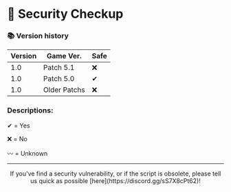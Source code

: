 # 🔐 Security Checkup


### 📚 Version history
| Version | Game Ver. | Safe |
| ------  | ----- | --------- |
| 1.0    | Patch 5.1 | ❌        |
| 1.0    | Patch 5.0 | ✔        |
| 1.0    | Older Patchs | ❌        |

### Descriptions:

<p>
✔ = Yes
</p>

<p>
❌ = No
</p>
<p>
〰 = Unknown
</p>

---

<p align=center>
  If you've find a security vulnerability, or if the script is obsolete, please tell us quick as possible [here](https://discord.gg/sS7X8cPt62)!
  </p>
